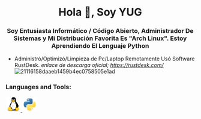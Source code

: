 <h1 align="center">Hola 👋, Soy YUG</h1>
<h3 align="center">Soy Entusiasta Informático / Código Abierto, Administrador De Sistemas y Mi Distribución Favorita Es "Arch Linux". Estoy Aprendiendo El Lenguaje Python</h3>

- Administró/Optimizó/Limpieza de Pc/Laptop Remotamente Usó Software RustDesk.
 *enlace de descarga oficial; https://rustdesk.com/*
![21116158daaeb1459b4ec0758505e1ad](https://user-images.githubusercontent.com/98203050/181585657-ee8e5c90-12da-4597-b3dd-8f777910f996.gif)

<h3 align="left">Languages and Tools:</h3>
<p align="left"> <a href="https://www.linux.org/" target="_blank" rel="noreferrer"> <img src="https://raw.githubusercontent.com/devicons/devicon/master/icons/linux/linux-original.svg" alt="linux" width="40" height="40"/> </a> <a href="https://www.python.org" target="_blank" rel="noreferrer"> <img src="https://raw.githubusercontent.com/devicons/devicon/master/icons/python/python-original.svg" alt="python" width="40" height="40"/> </a> </p>

